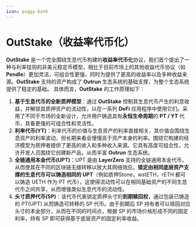 ```yaml
---
icon: piggy-bank
---
```


# OutStake（收益率代币化）

**OutStake** 是一个完全围绕生息代币构建的**收益率代币化**协议，我们首个提出了一种与利率挂钩的非美元稳定币模型，相比于目前市场上的其他收益代币协议（如 **Pendle**）更加灵活，可组合性更强，同时为提供了更高的收益率以及多种收益来源。**OutStake** 支持的资产构成了 **Outrun** 生态系统的基础支撑，为整个生态系统提供了稳定的基础。 具体而言，**OutStake** 的工作原理如下：

1. **基于生息代币的全新质押模型**：通过 **OutStake** 控制其生息代币产生的利息收益，并解锁其质押资产的流动性，以在一系列 **DeFi** 应用程序中使用它们。采用了不同于市场的全新设计，允许用户铸造具有**永恒生命周期**的 **PT / YT** 代币，具备更强的可组合性和灵活性。
2. **利率代币(YT)**：利率代币的价值与生息资产的利率直接相关，其价值会围绕生息资产的利率波动，但长期来看会慢慢高于资产本身的利率。围绕它构建的经济模型为质押者提供了更高的收入和多种收入来源。它具有高度可组合性，允许开发人员围绕它创建新产品，从而丰富 **Outrun** 生态系统。
3. **全链通用本金代币(UPT)**：UPT 是由 **LayerZero** 支持的全链通用本金代币，从而使其在不同的区块链无缝转移以放大其网络效应。**锁定由相同底层资产支撑的生息代币可以铸造相同的 UPT**（例如质押Stone，wstETH，rETH 都可以铸造 UETH 作为 PT 代币），这使得流动性可以在相同基础资产的不同生息代币之间共享，从而增强类似生息代币的流动性。
4. **头寸质押代币(SP)**：该代币代表锁定质押头寸的**到期赎回权**，通过包装已铸造的 PT(UPT) 从而铸造可转移的 SP 代币。由于到期后 SP 持有者可以赎回对应头寸的本金部分，从而在不同的时间点，根据 SP 的市场价格形成不同的固定利率，持有 SP 即可获得基于底层资产的固定利率收益。
